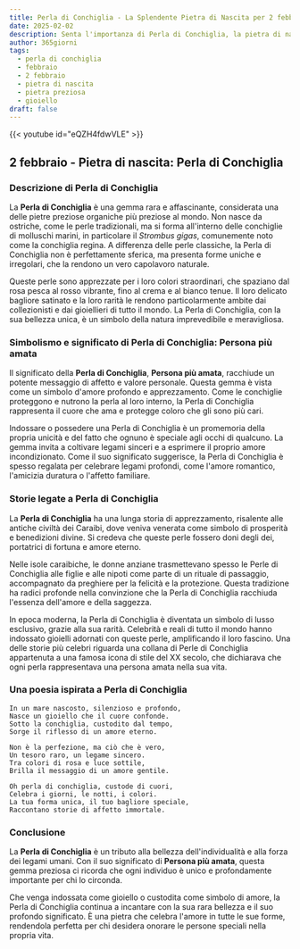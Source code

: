 ```yaml
---
title: Perla di Conchiglia - La Splendente Pietra di Nascita per 2 febbraio
date: 2025-02-02
description: Senta l'importanza di Perla di Conchiglia, la pietra di nascita di 2 febbraio che simboleggia Persona più amata. Lasci che la sua bellezza e il suo significato illuminino la sua giornata.
author: 365giorni
tags:
  - perla di conchiglia
  - febbraio
  - 2 febbraio
  - pietra di nascita
  - pietra preziosa
  - gioiello
draft: false
---
```


{{< youtube id="eQZH4fdwVLE" >}}

## 2 febbraio - Pietra di nascita: Perla di Conchiglia

### Descrizione di Perla di Conchiglia

La **Perla di Conchiglia** è una gemma rara e affascinante, considerata una delle pietre preziose organiche più preziose al mondo. Non nasce da ostriche, come le perle tradizionali, ma si forma all'interno delle conchiglie di molluschi marini, in particolare il _Strombus gigas_, comunemente noto come la conchiglia regina. A differenza delle perle classiche, la Perla di Conchiglia non è perfettamente sferica, ma presenta forme uniche e irregolari, che la rendono un vero capolavoro naturale.

Queste perle sono apprezzate per i loro colori straordinari, che spaziano dal rosa pesca al rosso vibrante, fino al crema e al bianco tenue. Il loro delicato bagliore satinato e la loro rarità le rendono particolarmente ambite dai collezionisti e dai gioiellieri di tutto il mondo. La Perla di Conchiglia, con la sua bellezza unica, è un simbolo della natura imprevedibile e meravigliosa.

### Simbolismo e significato di Perla di Conchiglia: Persona più amata

Il significato della **Perla di Conchiglia**, **Persona più amata**, racchiude un potente messaggio di affetto e valore personale. Questa gemma è vista come un simbolo d'amore profondo e apprezzamento. Come le conchiglie proteggono e nutrono la perla al loro interno, la Perla di Conchiglia rappresenta il cuore che ama e protegge coloro che gli sono più cari.

Indossare o possedere una Perla di Conchiglia è un promemoria della propria unicità e del fatto che ognuno è speciale agli occhi di qualcuno. La gemma invita a coltivare legami sinceri e a esprimere il proprio amore incondizionato. Come il suo significato suggerisce, la Perla di Conchiglia è spesso regalata per celebrare legami profondi, come l'amore romantico, l'amicizia duratura o l'affetto familiare.

### Storie legate a Perla di Conchiglia

La **Perla di Conchiglia** ha una lunga storia di apprezzamento, risalente alle antiche civiltà dei Caraibi, dove veniva venerata come simbolo di prosperità e benedizioni divine. Si credeva che queste perle fossero doni degli dei, portatrici di fortuna e amore eterno.

Nelle isole caraibiche, le donne anziane trasmettevano spesso le Perle di Conchiglia alle figlie e alle nipoti come parte di un rituale di passaggio, accompagnato da preghiere per la felicità e la protezione. Questa tradizione ha radici profonde nella convinzione che la Perla di Conchiglia racchiuda l'essenza dell'amore e della saggezza.

In epoca moderna, la Perla di Conchiglia è diventata un simbolo di lusso esclusivo, grazie alla sua rarità. Celebrità e reali di tutto il mondo hanno indossato gioielli adornati con queste perle, amplificando il loro fascino. Una delle storie più celebri riguarda una collana di Perle di Conchiglia appartenuta a una famosa icona di stile del XX secolo, che dichiarava che ogni perla rappresentava una persona amata nella sua vita.

### Una poesia ispirata a Perla di Conchiglia

```
In un mare nascosto, silenzioso e profondo,  
Nasce un gioiello che il cuore confonde.  
Sotto la conchiglia, custodito dal tempo,  
Sorge il riflesso di un amore eterno.  

Non è la perfezione, ma ciò che è vero,  
Un tesoro raro, un legame sincero.  
Tra colori di rosa e luce sottile,  
Brilla il messaggio di un amore gentile.  

Oh perla di conchiglia, custode di cuori,  
Celebra i giorni, le notti, i colori.  
La tua forma unica, il tuo bagliore speciale,  
Raccontano storie di affetto immortale.
```

### Conclusione

La **Perla di Conchiglia** è un tributo alla bellezza dell'individualità e alla forza dei legami umani. Con il suo significato di **Persona più amata**, questa gemma preziosa ci ricorda che ogni individuo è unico e profondamente importante per chi lo circonda.

Che venga indossata come gioiello o custodita come simbolo di amore, la Perla di Conchiglia continua a incantare con la sua rara bellezza e il suo profondo significato. È una pietra che celebra l'amore in tutte le sue forme, rendendola perfetta per chi desidera onorare le persone speciali nella propria vita.